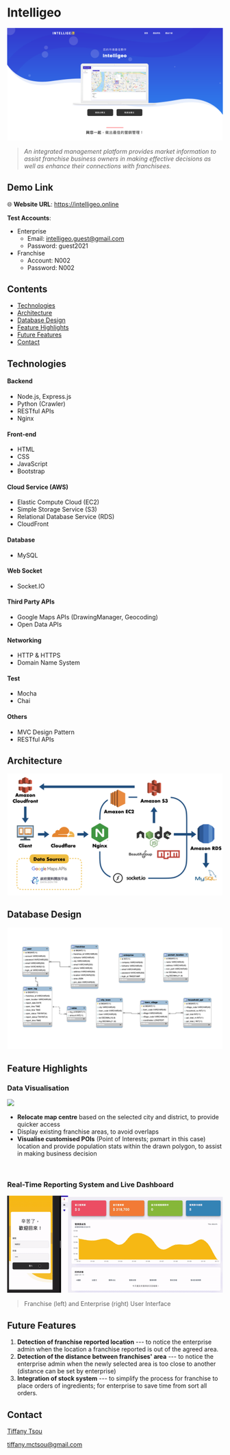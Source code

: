 # Intelligeo

![](https://github.com/Tiffanymctsou/Project_Assets/blob/master/Intelligeo/intelligeo_home.png)

> _An integrated management platform provides market information to assist franchise business owners in making effective decisions as well as enhance their connections with franchisees._

## Demo Link

🌐 **Website URL**: https://intelligeo.online

**Test Accounts**:

-   Enterprise
    -   Email: intelligeo.guest@gmail.com
    -   Password: guest2021
-   Franchise
    -   Account: N002
    -   Password: N002

## Contents

-   [Technologies](#technologies)
-   [Architecture](#architecture)
-   [Database Design](#database-design)
-   [Feature Highlights](#features)
-   [Future Features](#future-features)
-   [Contact](#contact)

## Technologies

#### Backend

-   Node.js, Express.js
-   Python (Crawler)
-   RESTful APIs
-   Nginx

#### Front-end

-   HTML
-   CSS
-   JavaScript
-   Bootstrap

#### Cloud Service (AWS)

-   Elastic Compute Cloud (EC2)
-   Simple Storage Service (S3)
-   Relational Database Service (RDS)
-   CloudFront

#### Database

-   MySQL

#### Web Socket

-   Socket.IO

#### Third Party APIs

-   Google Maps APIs (DrawingManager, Geocoding)
-   Open Data APIs

#### Networking

-   HTTP & HTTPS
-   Domain Name System

#### Test

-   Mocha
-   Chai

#### Others

-   MVC Design Pattern
-   RESTful APIs

## Architecture

![](https://github.com/Tiffanymctsou/Project_Assets/blob/master/Intelligeo/architecture.png)

## Database Design

![](https://github.com/Tiffanymctsou/Project_Assets/blob/master/Intelligeo/db_schema.png)

## Feature Highlights

### Data Visualisation

![](https://github.com/Tiffanymctsou/Project_Assets/blob/master/Intelligeo/data_visualisation.gif)

-   **Relocate map centre** based on the selected city and district, to provide quicker access
-   Display existing franchise areas, to avoid overlaps
-   **Visualise customised POIs** (Point of Interests; pxmart in this case) location and provide population stats within the drawn polygon, to assist in making business decision

&nbsp;

### Real-Time Reporting System and Live Dashboard

![](https://github.com/Tiffanymctsou/Project_Assets/blob/master/Intelligeo/live_dashboard.gif)

> Franchise (left) and Enterprise (right) User Interface

## Future Features

1. **Detection of franchise reported location** --- to notice the enterprise admin when the location a franchise reported is out of the agreed area.
2. **Detection of the distance between franchises' area** --- to notice the enterprise admin when the newly selected area is too close to another (distance can be set by enterprise)
3. **Integration of stock system** --- to simplify the process for franchise to place orders of ingredients; for enterprise to save time from sort all orders.

## Contact

[Tiffany Tsou](https://github.com/Tiffanymctsou 'Tiffany Tsou')

tiffany.mctsou@gmail.com
